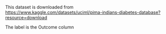 This dataset is downloaded from
https://www.kaggle.com/datasets/uciml/pima-indians-diabetes-database?resource=download

The label is the Outcome column
